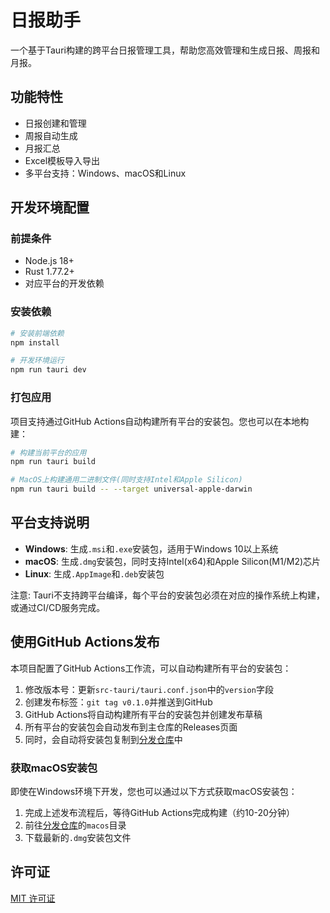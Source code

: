 # 日报助手

一个基于Tauri构建的跨平台日报管理工具，帮助您高效管理和生成日报、周报和月报。

## 功能特性

- 日报创建和管理
- 周报自动生成
- 月报汇总
- Excel模板导入导出
- 多平台支持：Windows、macOS和Linux

## 开发环境配置

### 前提条件

- Node.js 18+
- Rust 1.77.2+
- 对应平台的开发依赖

### 安装依赖

```bash
# 安装前端依赖
npm install

# 开发环境运行
npm run tauri dev
```

### 打包应用

项目支持通过GitHub Actions自动构建所有平台的安装包。您也可以在本地构建：

```bash
# 构建当前平台的应用
npm run tauri build

# MacOS上构建通用二进制文件(同时支持Intel和Apple Silicon)
npm run tauri build -- --target universal-apple-darwin
```

## 平台支持说明

- **Windows**: 生成`.msi`和`.exe`安装包，适用于Windows 10以上系统
- **macOS**: 生成`.dmg`安装包，同时支持Intel(x64)和Apple Silicon(M1/M2)芯片
- **Linux**: 生成`.AppImage`和`.deb`安装包

注意: Tauri不支持跨平台编译，每个平台的安装包必须在对应的操作系统上构建，或通过CI/CD服务完成。

## 使用GitHub Actions发布

本项目配置了GitHub Actions工作流，可以自动构建所有平台的安装包：

1. 修改版本号：更新`src-tauri/tauri.conf.json`中的`version`字段
2. 创建发布标签：`git tag v0.1.0`并推送到GitHub
3. GitHub Actions将自动构建所有平台的安装包并创建发布草稿
4. 所有平台的安装包会自动发布到主仓库的Releases页面
5. 同时，会自动将安装包复制到[分发仓库](https://github.com/langkeyo/tauri-daily-helper-releases)中

### 获取macOS安装包

即使在Windows环境下开发，您也可以通过以下方式获取macOS安装包：

1. 完成上述发布流程后，等待GitHub Actions完成构建（约10-20分钟）
2. 前往[分发仓库](https://github.com/langkeyo/tauri-daily-helper-releases)的`macos`目录
3. 下载最新的`.dmg`安装包文件

## 许可证

[MIT 许可证](LICENSE)
